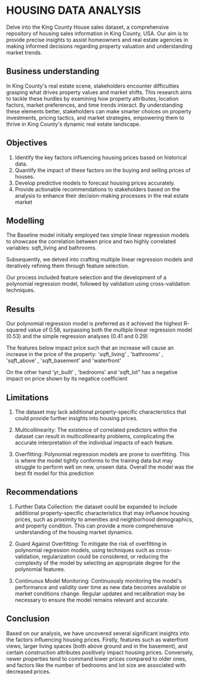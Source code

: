 # HOUSING DATA ANALYSIS

Delve into the King County House sales dataset, a comprehensive repository of housing sales information in King County, USA.
Our aim is to provide precise insights to assist homeowners and real estate agencies in making informed decisions regarding property valuation and understanding market trends.



## Business understanding
In King County's real estate scene, stakeholders encounter difficulties grasping what drives property values and market shifts. This research aims to tackle these hurdles by examining how property attributes, location factors, market preferences, and time trends interact. By understanding these elements better, stakeholders can make smarter choices on property investments, pricing tactics, and market strategies, empowering them to thrive in King County's dynamic real estate landscape.






## Objectives
1. Identify the key factors influencing housing prices based on historical data.
2. Quantify the impact of these factors on the buying and selling prices of houses.
3. Develop predictive models to forecast housing prices accurately.
4. Provide actionable recommendations to stakeholders based on the analysis to enhance their decision-making processes in the real estate market
## Modelling
The Baseline model initially employed two simple linear regression models to showcase the correlation between price and two highly correlated variables: sqft_living and bathrooms.

Subsequently, we delved into crafting multiple linear regression models and iteratively refining them through feature selection.

Our process included feature selection and the development of a polynomial regression model, followed by validation using cross-validation techniques.

## Results
Our polynomial regression model is preferred as it achieved the highest R-squared value of 0.58, surpassing both the multiple linear regression model (0.53) and the simple regression analyses (0.41 and 0.29)

The features below impact price such that an increase will cause an increase in the price of the property:
'sqft_living' , 'bathrooms' , 'sqft_above' ,  'sqft_basement' and 'waterfront'

On the other hand 'yr_built' , 'bedrooms' and 'sqft_lot" has a negative impact on price shown by its negatice coefficient
## Limitations
1. The dataset may lack additional property-specific characteristics that could provide further insights into housing prices.

2. Multicollinearity: The existence of correlated predictors within the dataset can result in multicollinearity problems, complicating the accurate interpretation of the individual impacts of each feature.

3. Overfitting: Polynomial regression models are prone to overfitting. This is where the model tightly conforms to the training data but may struggle to perform well on new, unseen data. Overall the model was the best fit model for this prediction
## Recommendations
1. Further Data Collection: the dataset could be expanded to include additional property-specific characteristics that may influence housing prices, such as proximity to amenities and neighborhood demographics, and property condition. This can provide a more comprehensive understanding of the housing market dynamics.

2. Guard Against Overfitting: To mitigate the risk of overfitting in polynomial regression models, using techniques such as cross-validation, regularization could be considered, or reducing the complexity of the model by selecting an appropriate degree for the polynomial features.

3. Continuous Model Monitoring: Continuously monitoring the model's performance and validity over time as new data becomes available or market conditions change. Regular updates and recalibration may be necessary to ensure the model remains relevant and accurate.
## Conclusion

Based on our analysis, we have uncovered several significant insights into the factors influencing housing prices. Firstly, features such as waterfront views, larger living spaces (both above ground and in the basement), and certain construction attributes positively impact housing prices. Conversely, newer properties tend to command lower prices compared to older ones, and factors like the number of bedrooms and lot size are associated with decreased prices.
